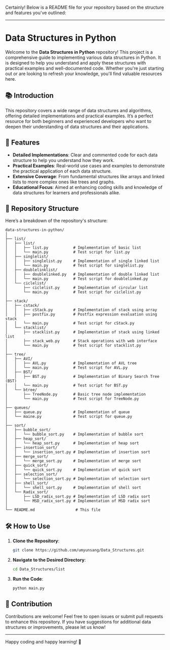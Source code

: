 Certainly! Below is a README file for your repository based on the structure and features you've outlined:

---

# Data Structures in Python

Welcome to the **Data Structures in Python** repository! This project is a comprehensive guide to implementing various data structures in Python. It is designed to help you understand and apply these structures with practical examples and well-documented code. Whether you're just starting out or are looking to refresh your knowledge, you'll find valuable resources here.

## 📚 Introduction

This repository covers a wide range of data structures and algorithms, offering detailed implementations and practical examples. It’s a perfect resource for both beginners and experienced developers who want to deepen their understanding of data structures and their applications.

## 🌟 Features

- **Detailed Implementations**: Clear and commented code for each data structure to help you understand how they work.
- **Practical Examples**: Real-world use cases and examples to demonstrate the practical application of each data structure.
- **Extensive Coverage**: From fundamental structures like arrays and linked lists to more complex ones like trees and graphs.
- **Educational Focus**: Aimed at enhancing coding skills and knowledge of data structures for learners and professionals alike.

## 📁 Repository Structure

Here’s a breakdown of the repository's structure:

```
data-structures-in-python/
│
├── list/
│   ├── list/
│   │   ├── list.py           # Implementation of basic list
│   │   └── main.py           # Test script for list.py
│   ├── singlelist/
│   │   ├── singlelist.py     # Implementation of single linked list
│   │   └── main.py           # Test script for singlelist.py
│   ├── doublelinklist/
│   │   ├── doublelinked.py   # Implementation of double linked list
│   │   └── main.py           # Test script for doublelinked.py
│   └── ciclelist/
│       ├── ciclelist.py      # Implementation of circular list
│       └── main.py           # Test script for ciclelist.py
│
├── stack/
│   ├── cstack/
│   │   ├── cStack.py         # Implementation of stack using array
│   │   ├── postfix.py        # Postfix expression evaluation using stack
│   │   └── main.py           # Test script for cStack.py
│   └── stacklist/
│       ├── stacklist.py      # Implementation of stack using linked list
│       ├── stack_web.py      # Stack operations with web interface
│       └── main.py           # Test script for stacklist.py
│
├── tree/
│   ├── AVI/
│   │   ├── AVL.py            # Implementation of AVL tree
│   │   └── main.py           # Test script for AVL.py
│   ├── BST/
│   │   ├── BST.py            # Implementation of Binary Search Tree (BST)
│   │   └── main.py           # Test script for BST.py
│   └── btree/
│       ├── TreeNode.py       # Basic tree node implementation
│       └── main.py           # Test script for TreeNode.py
│
├── queues/
│   ├── queue.py              # Implementation of queue
│   └── maine.py              # Test script for queue.py
│
├── sort/
│   ├── bubble_sort/
│   │   └── bubble_sort.py    # Implementation of bubble sort
│   ├── heap_sort/
│   │   └── heap_sort.py      # Implementation of heap sort
│   ├── insertion_sort/
│   │   └── insertion_sort.py # Implementation of insertion sort
│   ├── merge_sort/
│   │   └── merge_sort.py     # Implementation of merge sort
│   ├── quick_sort/
│   │   └── quick_sort.py     # Implementation of quick sort
│   ├── selection_sort/
│   │   └── selection_sort.py # Implementation of selection sort
│   ├── shell_sort/
│   │   └── shell_sort.py     # Implementation of shell sort
│   └── Radix_sort/
│       ├── LSD_radix_sort.py # Implementation of LSD radix sort
│       └── MSD_radix_sort.py # Implementation of MSD radix sort
│
└── README.md                  # This file
```

## 🛠 How to Use

1. **Clone the Repository**: 
   ```bash
   git clone https://github.com/umyunsang/Data_Structures.git
   ```
2. **Navigate to the Desired Directory**: 
   ```bash
   cd Data_Structures/list
   ```
3. **Run the Code**:
   ```bash
   python main.py
   ```

## 📜 Contribution

Contributions are welcome! Feel free to open issues or submit pull requests to enhance this repository. If you have suggestions for additional data structures or improvements, please let us know!

---

Happy coding and happy learning! 🚀

